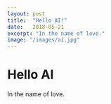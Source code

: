 ```yaml
---
layout: post
title:  "Hello AI!"
date:   2018-05-21
excerpt: "In the name of love."
image: "/images/ai.jpg"
---
```


# Hello AI

In the name of love.
